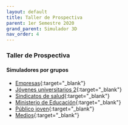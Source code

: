 ```yaml
---
layout: default
title: Taller de Prospectiva
parent: 1er Semestre 2020
grand_parent: Simulador 3D
nav_order: 4
---
```


### Taller de Prospectiva

#### Simuladores por grupos

- [Empresas](http://udesa.cristianreynaga.com/simuladorlab/2020/1semestre/prospectiva/empresas.html){:target="_blank"}
- [Jóvenes universitarios 2](http://udesa.cristianreynaga.com/simuladorlab/2020/1semestre/prospectiva/jovenes.html){:target="_blank"}
- [Sindicatos de salud](http://udesa.cristianreynaga.com/simuladorlab/2020/1semestre/prospectiva/sindicatos.html){:target="_blank"}
- [Ministerio de Educación](http://udesa.cristianreynaga.com/simuladorlab/2020/1semestre/prospectiva/educacion.html){:target="_blank"}
- [Público joven](http://udesa.cristianreynaga.com/simuladorlab/2020/1semestre/prospectiva/publico.html){:target="_blank"}
- [Medios](http://udesa.cristianreynaga.com/simuladorlab/2020/1semestre/prospectiva/medios.html){:target="_blank"}
